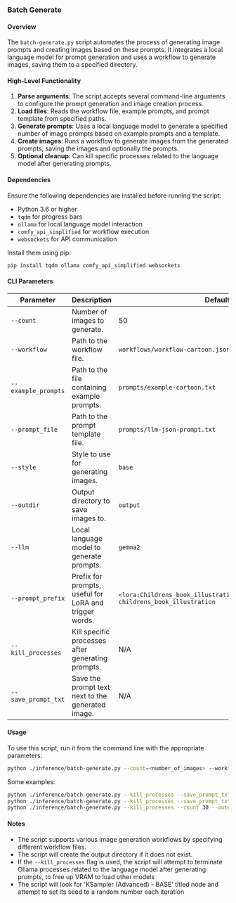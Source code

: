 ### Batch Generate

#### Overview
The `batch-generate.py` script automates the process of generating image prompts and creating images based on these prompts. It integrates a local language model for prompt generation and uses a workflow to generate images, saving them to a specified directory.

#### High-Level Functionality
1. **Parse arguments**: The script accepts several command-line arguments to configure the prompt generation and image creation process.
2. **Load files**: Reads the workflow file, example prompts, and prompt template from specified paths.
3. **Generate prompts**: Uses a local language model to generate a specified number of image prompts based on example prompts and a template.
4. **Create images**: Runs a workflow to generate images from the generated prompts, saving the images and optionally the prompts.
5. **Optional cleanup**: Can kill specific processes related to the language model after generating prompts.

#### Dependencies
Ensure the following dependencies are installed before running the script:

- Python 3.6 or higher
- `tqdm` for progress bars
- `ollama` for local language model interaction
- `comfy_api_simplified` for workflow execution
- `websockets` for API communication

Install them using pip:
```sh
pip install tqdm ollama comfy_api_simplified websockets
```

#### CLI Parameters

| Parameter           | Description                                            | Default                                                                               | Example Usage                                                               |
|---------------------|--------------------------------------------------------|---------------------------------------------------------------------------------------|-----------------------------------------------------------------------------|
| `--count`           | Number of images to generate.                          | 50                                                                                    | `python batch-generate.py --count 100`                                      |
| `--workflow`        | Path to the workflow file.                             | `workflows/workflow-cartoon.json`                                                     | `python batch-generate.py --workflow workflows/custom-workflow.json`        |
| `--example_prompts` | Path to the file containing example prompts.           | `prompts/example-cartoon.txt`                                                         | `python batch-generate.py --example_prompts prompts/my-example-prompts.txt` |
| `--prompt_file`     | Path to the prompt template file.                      | `prompts/llm-json-prompt.txt`                                                         | `python batch-generate.py --prompt_file prompts/custom-prompt.txt`          |
| `--style`           | Style to use for generating images.                    | `base`                                                                                | `python batch-generate.py --style anime`                                    |
| `--outdir`          | Output directory to save images to.                    | `output`                                                                              | `python batch-generate.py --outdir /path/to/output`                         |
| `--llm`             | Local language model to generate prompts.              | `gemma2`                                                                              | `python batch-generate.py --llm my-local-model`                             |
| `--prompt_prefix`   | Prefix for prompts, useful for LoRA and trigger words. | `<lora:Childrens_book_illustration_v2.1.safetensors:1.0> childrens_book_illustration` | `python batch-generate.py --prompt_prefix '<lora:MyStyle.safetensors:1.0>'` |
| `--kill_processes`  | Kill specific processes after generating prompts.      | N/A                                                                                   | `python batch-generate.py --kill_processes`                                 |
| `--save_prompt_txt` | Save the prompt text next to the generated image.      | N/A                                                                                   | `python batch-generate.py --save_prompt_txt`                                |

#### Usage

To use this script, run it from the command line with the appropriate parameters:

```sh
python ./inference/batch-generate.py --count=<number_of_images> --workflow=<workflow_file> --example_prompts=<example_prompts_file> --prompt_file=<prompt_template_file> --style=<image_style> --outdir=<output_directory> --llm=<local_language_model> --prompt_prefix=<prompt_prefix> [--kill_processes] [--save_prompt_txt]
```

Some examples:
```sh
python ./inference/batch-generate.py --kill_processes --save_prompt_txt --count 30 --outdir=output/2024-07-20 --llm llama3:8b-instruct-q6_K
python ./inference/batch-generate.py --kill_processes --save_prompt_txt --count 5 --outdir=output/2024-07-21/apocalyptic --llm llama3:8b-instruct-q6_K --style=sai-photographic --workflow workflows/workflow-ultrawide-apoc.json --example_prompts prompts/example-apoc.txt --prompt_prefix "<lora:Apocalyptic:1.5> <lora:add-detail-xl.safetensors:1.8> apocalyptic, 32k UHD resolution, RAW, best quality, ultrawide"
python ./inference/batch-generate.py --kill_processes --count 30 --outdir=output/2024-07-24/apocalyptic --llm llama3.1:8b-instruct-q5_1 --style="sai-digital art" --workflow workflows/workflow-ultrawide-apoc-v2.json --example_prompts prompts/example-apoc.txt --prompt_prefix "<lora:Apocalyptic-v2-albedobase.safetensors:0.65> <lora:add-detail-xl.safetensors:1.2>,  apocalyptic "
```

#### Notes
- The script supports various image generation workflows by specifying different workflow files.
- The script will create the output directory if it does not exist.
- If the `--kill_processes` flag is used, the script will attempt to terminate Ollama processes related to the language model after generating prompts, to free up VRAM to load other models
- The script will look for 'KSampler (Advanced) - BASE' titled node and attempt to set its seed to a random number each iteration

